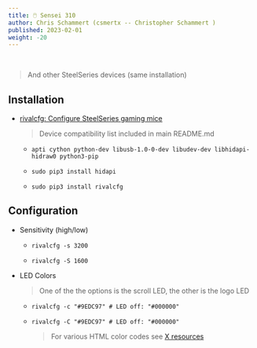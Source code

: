 ```yaml
---
title: 🖱️ Sensei 310
author: Chris Schammert (csmertx -- Christopher Schammert )
published: 2023-02-01
weight: -20
---
```


<!-- The content of this website was written by Christopher Schammert aka Chris Schammert -->

<br />

> And other SteelSeries devices (same installation)

## Installation

- [rivalcfg: Configure SteelSeries gaming mice](https://github.com/flozz/rivalcfg)

    > Device compatibility list included in main README.md

    - ```apti cython python-dev libusb-1.0-0-dev libudev-dev libhidapi-hidraw0 python3-pip```

    - ```sudo pip3 install hidapi```

    - ```sudo pip3 install rivalcfg```

## Configuration

- Sensitivity (high/low)

    - ```rivalcfg -s 3200```

    - ```rivalcfg -S 1600```

- LED Colors

    > One of the the options is the scroll LED, the other is the logo LED

    - ```rivalcfg -c "#9EDC97" # LED off: "#000000"```

    - ```rivalcfg -C "#9EDC97" # LED off: "#000000"```

        > For various HTML color codes see [X resources](/Linux/Assorted/xresources#resources)
